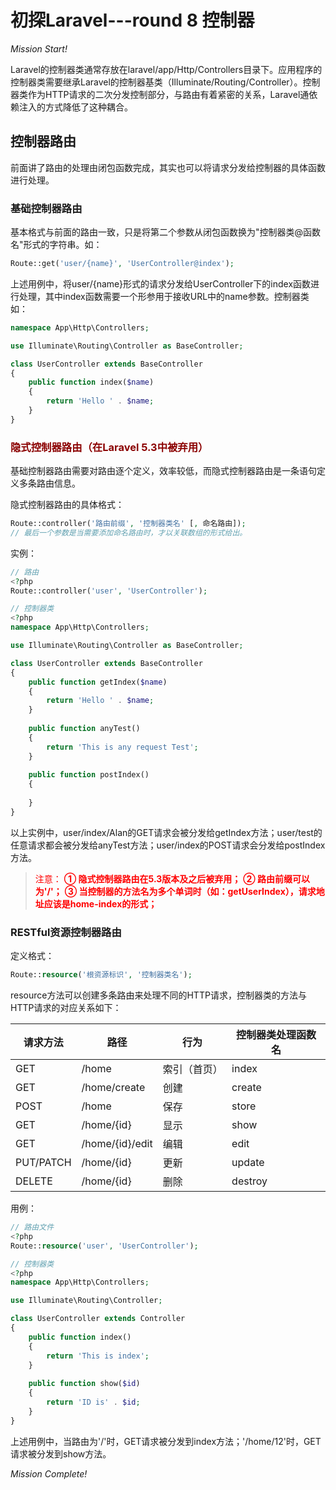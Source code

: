 # 初探Laravel---round 8 控制器

<!-- more -->

*Mission Start!*

Laravel的控制器类通常存放在laravel/app/Http/Controllers目录下。应用程序的控制器类需要继承Laravel的控制器基类（Illuminate/Routing/Controller）。控制器类作为HTTP请求的二次分发控制部分，与路由有着紧密的关系，Laravel通依赖注入的方式降低了这种耦合。

## 控制器路由

前面讲了路由的处理由闭包函数完成，其实也可以将请求分发给控制器的具体函数进行处理。

### 基础控制器路由

基本格式与前面的路由一致，只是将第二个参数从闭包函数换为"控制器类@函数名"形式的字符串。如：

```php
Route::get('user/{name}', 'UserController@index');
```
上述用例中，将user/{name}形式的请求分发给UserController下的index函数进行处理，其中index函数需要一个形参用于接收URL中的name参数。控制器类如：

```php
namespace App\Http\Controllers;

use Illuminate\Routing\Controller as BaseController;

class UserController extends BaseController
{
    public function index($name)
    {
        return 'Hello ' . $name;
    }
}

```

### <span style="color:darkred;">隐式控制器路由（在Laravel 5.3中被弃用）</span>

基础控制器路由需要对路由逐个定义，效率较低，而隐式控制器路由是一条语句定义多条路由信息。    

隐式控制器路由的具体格式：

```php
Route::controller('路由前缀', '控制器类名' [, 命名路由]);
// 最后一个参数是当需要添加命名路由时，才以关联数组的形式给出。
```

实例：

```php
// 路由
<?php
Route::controller('user', 'UserController');

// 控制器类
<?php
namespace App\Http\Controllers;

use Illuminate\Routing\Controller as BaseController;

class UserController extends BaseController
{
    public function getIndex($name)
    {
        return 'Hello ' . $name;
    }
    
    public function anyTest()
    {
        return 'This is any request Test';
    }
    
    public function postIndex()
    {
    
    }
}
```

以上实例中，user/index/Alan的GET请求会被分发给getIndex方法；user/test的任意请求都会被分发给anyTest方法；user/index的POST请求会分发给postIndex方法。


> <span style="color: red;">注意：</span>
> <span style="color: red;">**① 隐式控制器路由在5.3版本及之后被弃用；**</span>
> <span style="color: red;">**② 路由前缀可以为'/'；**</span>
> <span style="color: red;">**③ 当控制器的方法名为多个单词时（如：getUserIndex），请求地址应该是home-index的形式；**</span>

### RESTful资源控制器路由

定义格式：

```php
Route::resource('根资源标识', '控制器类名');
```

resource方法可以创建多条路由来处理不同的HTTP请求，控制器类的方法与HTTP请求的对应关系如下：


| 请求方法 | 路径 | 行为 | 控制器类处理函数名 |
| --- | --- | --- | --- |
| GET | /home | 索引（首页） | index |
| GET | /home/create | 创建 | create |
| POST | /home | 保存 | store |
| GET | /home/{id} | 显示 | show |
| GET | /home/{id}/edit | 编辑 | edit |
| PUT/PATCH | /home/{id} | 更新 | update |
| DELETE | /home/{id} | 删除 | destroy |

用例：

```php
// 路由文件
<?php
Route::resource('user', 'UserController');

// 控制器类
<?php
namespace App\Http\Controllers;

use Illuminate\Routing\Controller;

class UserController extends Controller
{
    public function index()
    {
        return 'This is index';
    }
    
    public function show($id)
    {
        return 'ID is' . $id;
    }
}
```

上述用例中，当路由为'/'时，GET请求被分发到index方法；'/home/12'时，GET请求被分发到show方法。

*Mission Complete!*